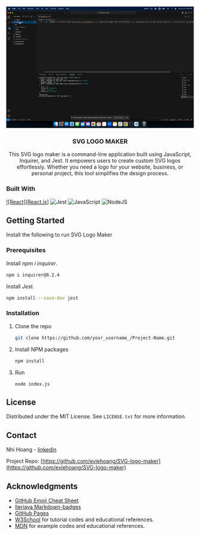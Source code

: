 
<div align="center">
  
  ![](./images/Challenge-10.gif)

  <h3 align="center">SVG LOGO MAKER</h3>

  <p align="center">
  This SVG logo maker is a command-line application built using JavaScript, Inquirer, and Jest. It empowers users to create custom SVG logos effortlessly. Whether you need a logo for your website, business, or personal project, this tool simplifies the design process.
  </p>

</div>


### Built With

[![React][React.js]](https://img.shields.io/badge/react-%2320232a.svg?style=for-the-badge&logo=react&logoColor=%2361DAFB)
![Jest](https://img.shields.io/badge/-jest-%23C21325?style=for-the-badge&logo=jest&logoColor=white)
![JavaScript](https://img.shields.io/badge/javascript-%23323330.svg?style=for-the-badge&logo=javascript&logoColor=%23F7DF1E)
![NodeJS](https://img.shields.io/badge/node.js-6DA55F?style=for-the-badge&logo=node.js&logoColor=white)


<!-- GETTING STARTED -->
## Getting Started

Install the following to run SVG Logo Maker

### Prerequisites

Install <i>npm i inquirer</i>.
  ```sh
  npm i inquirer@8.2.4
  ```

Install <i>Jest.</i>
  ```sh
  npm install --save-dev jest
  ```

### Installation
1. Clone the repo
   ```sh
   git clone https://github.com/your_username_/Project-Name.git
   ```
2. Install NPM packages
   ```sh
   npm install
   ```
3. Run
    ```
    node index.js
    ```

<!-- LICENSE -->
## License

Distributed under the MIT License. See `LICENSE.txt` for more information.

<!-- CONTACT -->
## Contact

Nhi Hoang - [linkedin](https://www.linkedin.com/in/ynhihoang/)

Project Repo: [https://github.com/eviehoang/SVG-logo-maker](https://github.com/eviehoang/SVG-logo-maker)


<!-- ACKNOWLEDGMENTS -->
## Acknowledgments

* [GitHub Emoji Cheat Sheet](https://www.webpagefx.com/tools/emoji-cheat-sheet)
* [Ileriaya Markdown-badges](https://github.com/Ileriayo/markdown-badges)
* [GitHub Pages](https://pages.github.com)
* [W3School](https://w3schools.com/graphics/svg_rect.asp) for tutorial codes and educational references.
* [MDN](https://developer.mozilla.org/en-US/) for example codes and educational references.
